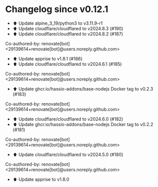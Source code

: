 # Changelog since v0.12.1
- ⬆️ Update alpine_3_19/python3 to v3.11.9-r1 
- ⬆️ Update cloudflare/cloudflared to v2024.8.3 (#190) 
- ⬆️ Update cloudflare/cloudflared to v2024.8.2 (#187)

Co-authored-by: renovate[bot] <29139614+renovate[bot]@users.noreply.github.com> 
- ⬆️ Update apprise to v1.8.1 (#186) 
- ⬆️ Update cloudflare/cloudflared to v2024.6.1 (#185)

Co-authored-by: renovate[bot] <29139614+renovate[bot]@users.noreply.github.com> 
- ⬆️ Update ghcr.io/hassio-addons/base-nodejs Docker tag to v0.2.3 (#183)

Co-authored-by: renovate[bot] <29139614+renovate[bot]@users.noreply.github.com> 
- ⬆️ Update cloudflare/cloudflared to v2024.6.0 (#182) 
- ⬆️ Update ghcr.io/hassio-addons/base-nodejs Docker tag to v0.2.2 (#181)

Co-authored-by: renovate[bot] <29139614+renovate[bot]@users.noreply.github.com> 
- ⬆️ Update cloudflare/cloudflared to v2024.5.0 (#180)

Co-authored-by: renovate[bot] <29139614+renovate[bot]@users.noreply.github.com> 
- ⬆️ Update apprise to v1.8.0 
